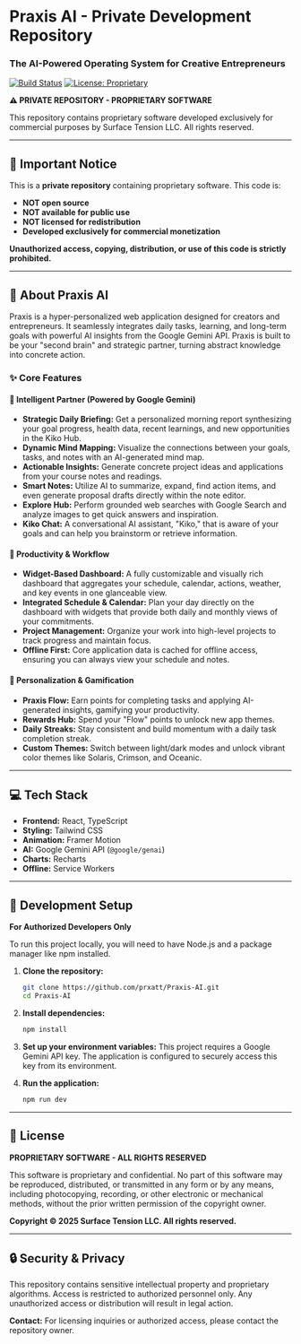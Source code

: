 # Praxis AI - Private Development Repository

### The AI-Powered Operating System for Creative Entrepreneurs

[![Build Status](https://img.shields.io/badge/build-passing-brightgreen)](https://github.com)
[![License: Proprietary](https://img.shields.io/badge/License-Proprietary-red.svg)](LICENSE)

**⚠️ PRIVATE REPOSITORY - PROPRIETARY SOFTWARE**

This repository contains proprietary software developed exclusively for commercial purposes by Surface Tension LLC. All rights reserved.

---

## 🚫 Important Notice

This is a **private repository** containing proprietary software. This code is:
- **NOT open source**
- **NOT available for public use**
- **NOT licensed for redistribution**
- **Developed exclusively for commercial monetization**

**Unauthorized access, copying, distribution, or use of this code is strictly prohibited.**

---

## 🎯 About Praxis AI

Praxis is a hyper-personalized web application designed for creators and entrepreneurs. It seamlessly integrates daily tasks, learning, and long-term goals with powerful AI insights from the Google Gemini API. Praxis is built to be your "second brain" and strategic partner, turning abstract knowledge into concrete action.

### ✨ Core Features

#### 🧠 Intelligent Partner (Powered by Google Gemini)
- **Strategic Daily Briefing:** Get a personalized morning report synthesizing your goal progress, health data, recent learnings, and new opportunities in the Kiko Hub.
- **Dynamic Mind Mapping:** Visualize the connections between your goals, tasks, and notes with an AI-generated mind map.
- **Actionable Insights:** Generate concrete project ideas and applications from your course notes and readings.
- **Smart Notes:** Utilize AI to summarize, expand, find action items, and even generate proposal drafts directly within the note editor.
- **Explore Hub:** Perform grounded web searches with Google Search and analyze images to get quick answers and inspiration.
- **Kiko Chat:** A conversational AI assistant, "Kiko," that is aware of your goals and can help you brainstorm or retrieve information.

#### 🚀 Productivity & Workflow
- **Widget-Based Dashboard:** A fully customizable and visually rich dashboard that aggregates your schedule, calendar, actions, weather, and key events in one glanceable view.
- **Integrated Schedule & Calendar:** Plan your day directly on the dashboard with widgets that provide both daily and monthly views of your commitments.
- **Project Management:** Organize your work into high-level projects to track progress and maintain focus.
- **Offline First:** Core application data is cached for offline access, ensuring you can always view your schedule and notes.

#### 🎨 Personalization & Gamification
- **Praxis Flow:** Earn points for completing tasks and applying AI-generated insights, gamifying your productivity.
- **Rewards Hub:** Spend your "Flow" points to unlock new app themes.
- **Daily Streaks:** Stay consistent and build momentum with a daily task completion streak.
- **Custom Themes:** Switch between light/dark modes and unlock vibrant color themes like Solaris, Crimson, and Oceanic.

---

## 💻 Tech Stack

- **Frontend:** React, TypeScript
- **Styling:** Tailwind CSS
- **Animation:** Framer Motion
- **AI:** Google Gemini API (`@google/genai`)
- **Charts:** Recharts
- **Offline:** Service Workers

---

## 🚀 Development Setup

**For Authorized Developers Only**

To run this project locally, you will need to have Node.js and a package manager like npm installed.

1. **Clone the repository:**
   ```bash
   git clone https://github.com/prxatt/Praxis-AI.git
   cd Praxis-AI
   ```

2. **Install dependencies:**
   ```bash
   npm install
   ```

3. **Set up your environment variables:**
   This project requires a Google Gemini API key. The application is configured to securely access this key from its environment.

4. **Run the application:**
   ```bash
   npm run dev
   ```

---

## 📄 License

**PROPRIETARY SOFTWARE - ALL RIGHTS RESERVED**

This software is proprietary and confidential. No part of this software may be reproduced, distributed, or transmitted in any form or by any means, including photocopying, recording, or other electronic or mechanical methods, without the prior written permission of the copyright owner.

**Copyright © 2025 Surface Tension LLC. All rights reserved.**

---

## 🔒 Security & Privacy

This repository contains sensitive intellectual property and proprietary algorithms. Access is restricted to authorized personnel only. Any unauthorized access or distribution will result in legal action.

**Contact:** For licensing inquiries or authorized access, please contact the repository owner.